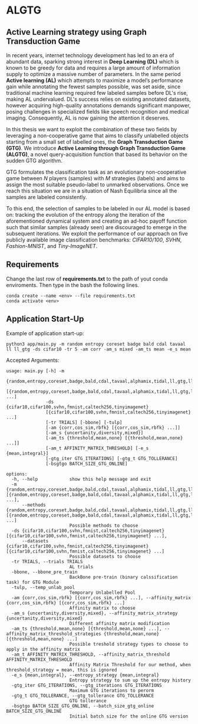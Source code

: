 # ALGTG
## Active Learning strategy using Graph Transduction Game
In recent years, internet technology development has led to an era of abundant data, sparking strong interest in **Deep Learning (DL)** which is known to be greedy for data and requires a large amount of information supply to optimize a massive number of parameters. In the same period **Active learning (AL)** which attempts to maximize a model’s performance gain while annotating the fewest samples possible, was set aside, since traditional machine learning required few labeled samples before DL's rise, making AL undervalued. DL's success relies on existing annotated datasets, however acquiring high-quality annotations demands significant manpower, posing challenges in specialized fields like speech recognition and medical imaging. Consequently, AL is now gaining the attention it deserves.

In this thesis we want to exploit the combination of these two fields by leveraging a non-cooperative game that aims to classify unlabelled objects starting from a small set of labelled ones, the **Graph Transduction Game (GTG)**. We introduce **Active Learning through Graph Transduction Game (ALGTG)**, a novel query-acquisition function that based its behavior on the sudden GTG algorithm.

GTG formulates the classification task as an evolutionary non-cooperative game between *N* players (samples) with *M* strategies (labels) and aims to assign the most suitable pseudo-label to unmarked observations. Once we reach this situation we are in a situation of Nash Equilibria since all the samples are labeled consistently.

To this end, the selection of samples to be labeled in our AL model is based on: tracking the evolution of the entropy along the iteration of the aforementioned dynamical system and creating an ad-hoc payoff function such that similar samples (already seen) are discouraged to emerge in the subsequent iterations. We exploit the performance of our approach on five publicly available image classification benchmarks: *CIFAR10/100*, *SVHN*, *Fashion-MNIST*, and *Tiny-ImageNET*.

## Requirements

Change the last row of **requirements.txt** to the path of yout conda enviroments. Then type in the bash the following lines.
```
conda create --name <env> --file requirements.txt
conda activate <env>
```

## Application Start-Up
Example of application start-up:
```
python3 app/main.py -m random entropy coreset badge bald cdal tavaal ll ll_gtg -ds cifar10 -tr 5 -am corr -am_s mixed -am_ts mean -e_s mean
```

Accepted Arguments:
```
usage: main.py [-h] -m
               {random,entropy,coreset,badge,bald,cdal,tavaal,alphamix,tidal,ll,gtg,ll_gtg,llmlp_gtg,lsmlps_gtg,lstmreg_gtg,lstmbc_gtg}
               [{random,entropy,coreset,badge,bald,cdal,tavaal,alphamix,tidal,ll,gtg,ll_gtg,llmlp_gtg,lsmlps_gtg,lstmreg_gtg,lstmbc_gtg} ...]
               -ds {cifar10,cifar100,svhn,fmnist,caltech256,tinyimagenet}
               [{cifar10,cifar100,svhn,fmnist,caltech256,tinyimagenet} ...]
               [-tr TRIALS] [-bbone] [-tulp]
               [-am {corr,cos_sim,rbfk} [{corr,cos_sim,rbfk} ...]]
               [-am_s {uncertanity,diversity,mixed}]
               [-am_ts {threshold,mean,none} [{threshold,mean,none} ...]]
               [-am_t AFFINITY_MATRIX_THRESHOLD] [-e_s {mean,integral}]
               [-gtg_iter GTG_ITERATIONS] [-gtg_t GTG_TOLLERANCE]
               [-bsgtgo BATCH_SIZE_GTG_ONLINE]

options:
  -h, --help            show this help message and exit
  -m {random,entropy,coreset,badge,bald,cdal,tavaal,alphamix,tidal,ll,gtg,ll_gtg,llmlp_gtg,lsmlps_gtg,lstmreg_gtg,lstmbc_gtg} [{random,entropy,coreset,badge,bald,cdal,tavaal,alphamix,tidal,ll,gtg,ll_gtg,llmlp_gtg,lsmlps_gtg,lstmreg_gtg,lstmbc_gtg} ...], 
      --methods {random,entropy,coreset,badge,bald,cdal,tavaal,alphamix,tidal,ll,gtg,ll_gtg,llmlp_gtg,lsmlps_gtg,lstmreg_gtg,lstmbc_gtg} [{random,entropy,coreset,badge,bald,cdal,tavaal,alphamix,tidal,ll,gtg,ll_gtg,llmlp_gtg,lsmlps_gtg,lstmreg_gtg,lstmbc_gtg} ...]
                        Possible methods to choose
  -ds {cifar10,cifar100,svhn,fmnist,caltech256,tinyimagenet} [{cifar10,cifar100,svhn,fmnist,caltech256,tinyimagenet} ...], 
      --datasets {cifar10,cifar100,svhn,fmnist,caltech256,tinyimagenet} [{cifar10,cifar100,svhn,fmnist,caltech256,tinyimagenet} ...]
                        Possible datasets to choose
  -tr TRIALS, --trials TRIALS
                        AL trials
  -bbone, --bbone_pre_train
                        BackBone pre-train (binary calssification task) for GTG Module
  -tulp, --temp_unlab_pool
                        Temporary Unlabelled Pool
  -am {corr,cos_sim,rbfk} [{corr,cos_sim,rbfk} ...], --affinity_matrix {corr,cos_sim,rbfk} [{corr,cos_sim,rbfk} ...]
                        Affinity matrix to choose
  -am_s {uncertanity,diversity,mixed}, --affinity_matrix_strategy {uncertanity,diversity,mixed}
                        Different affinity matrix modification
  -am_ts {threshold,mean,none} [{threshold,mean,none} ...], --affinity_matrix_threshold_strategies {threshold,mean,none} [{threshold,mean,none} ...]
                        Possible treshold strategy types to choose to apply in the affinity matrix
  -am_t AFFINITY_MATRIX_THRESHOLD, --affinity_matrix_threshold AFFINITY_MATRIX_THRESHOLD
                        Affinity Matrix Threshold for our method, when threshold_strategy = mean, this is ignored
  -e_s {mean,integral}, --entropy_strategy {mean,integral}
                        Entropy strategy to sum up the entropy history
  -gtg_iter GTG_ITERATIONS, --gtg_iterations GTG_ITERATIONS
                        Maximum GTG iterations to perorm
  -gtg_t GTG_TOLLERANCE, --gtg_tollerance GTG_TOLLERANCE
                        GTG tollerance
  -bsgtgo BATCH_SIZE_GTG_ONLINE, --batch_size_gtg_online BATCH_SIZE_GTG_ONLINE
                        Initial batch size for the online GTG version

```

